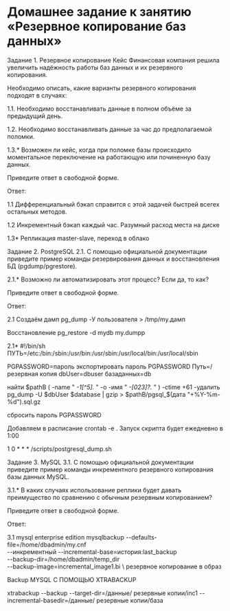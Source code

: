 # Домашнее задание к занятию «Резервное копирование баз данных»

Задание 1. Резервное копирование
Кейс
Финансовая компания решила увеличить надёжность работы баз данных и их резервного копирования.

Необходимо описать, какие варианты резервного копирования подходят в случаях:

1.1. Необходимо восстанавливать данные в полном объёме за предыдущий день.

1.2. Необходимо восстанавливать данные за час до предполагаемой поломки.

1.3.* Возможен ли кейс, когда при поломке базы происходило моментальное переключение на работающую или починенную базу данных.

Приведите ответ в свободной форме.

Ответ:

1.1 Дифференциальный бэкап справится с этой задачей быстрей всегех остальных методов.

1.2 Инкрементный бэкап каждый час. Разумный расход места на диске

1.3* Репликация master-slave, переход в облако




Задание 2. PostgreSQL
2.1. С помощью официальной документации приведите пример команды резервирования данных и восстановления БД (pgdump/pgrestore).

2.1.* Возможно ли автоматизировать этот процесс? Если да, то как?

Приведите ответ в свободной форме.


Ответ:

2.1 
Создаём дамп
pg_dump -У пользователя > /tmp/my.дамп

Восстановление
pg_restore -d mydb my.dumpp

2.1*
#!/bin/sh
ПУТЬ=/etc:/bin:/sbin:/usr/bin:/usr/sbin:/usr/local/bin:/usr/local/sbin

PGPASSWORD=пароль 
экспортировать пароль PGPASSWORD
Путь=/резервная копия 
dbUser=dbuser 
базаданных=db

найти $pathB \( -name " *-1[^5].* " -о -имя " *-[023]?.* " \) -ctime +61 -удалить 
pg_dump -U $dbUser $database | gzip > $pathB/pgsql_$(дата "+%Y-%m-%d").sql.gz

сбросить пароль PGPASSWORD

Добавляем в расписание crontab -e . Запуск скрипта будет ежедневно в 1:00

1 0 * * * /scripts/postgresql_dump.sh


Задание 3. MySQL
3.1. С помощью официальной документации приведите пример команды инкрементного резервного копирования базы данных MySQL.

3.1.* В каких случаях использование реплики будет давать преимущество по сравнению с обычным резервным копированием?

Приведите ответ в свободной форме.


Ответ:

3.1
mysql enterprise edition
mysqlbackup --defaults-file=/home/dbadmin/my.cnf \
 --инкрементный --incremental-base=история:last_backup \
 --backup-dir=/home/dbadmin/temp_dir \
 --backup-image=incremental_image1.bi \ 
 резервное копирование в образ
 
 Backup MYSQL С ПОМОЩЬЮ XTRABACKUP
 
 xtrabackup --backup --target-dir=/данные/ резервные копии/inc1 --incremental-basedir=/данные/ резервные копии/база
 
